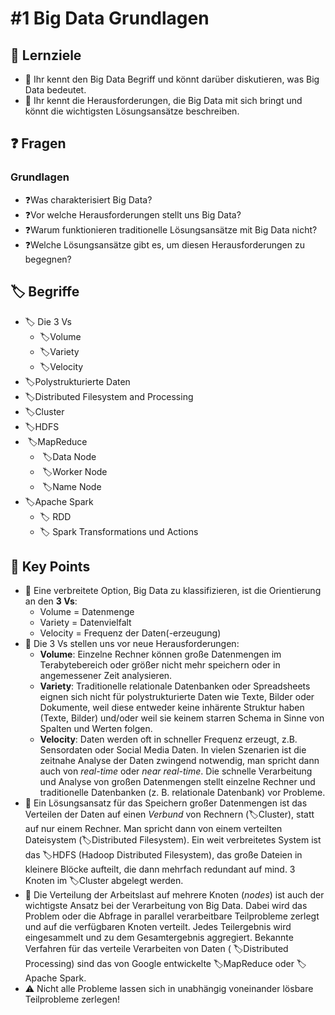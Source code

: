 # \#1 Big Data Grundlagen

## 🎯 Lernziele

* 🎯 Ihr kennt den Big Data Begriff und könnt darüber diskutieren, was Big Data bedeutet.
* 🎯 Ihr kennt die Herausforderungen, die Big Data mit sich bringt und könnt die wichtigsten Lösungsansätze beschreiben.

## ❓ Fragen

### Grundlagen

* ❓Was charakterisiert Big Data?
* ❓Vor welche Herausforderungen stellt uns Big Data?
* ❓Warum funktionieren traditionelle Lösungsansätze mit Big Data nicht?
* ❓Welche Lösungsansätze gibt es, um diesen Herausforderungen zu begegnen?

## 🏷 Begriffe

* 🏷 Die 3 Vs
  * 🏷Volume
  * 🏷Variety
  * 🏷Velocity
* 🏷Polystrukturierte Daten 
* 🏷Distributed Filesystem and Processing
* 🏷Cluster
* 🏷HDFS
* ​ 🏷MapReduce
  * ​​ 🏷Data Node
  * ​​ 🏷Worker Node
  * ​​ 🏷Name Node 
* 🏷Apache Spark
  * 🏷 RDD
  * 🏷 Spark Transformations und Actions

## 🔑 Key Points

* 🔑 Eine verbreitete Option, Big Data zu klassifizieren, ist die Orientierung an den **3 Vs**:
  * Volume = Datenmenge
  * Variety = Datenvielfalt
  * Velocity = Frequenz der Daten\(-erzeugung\) 
* 🔑 Die 3 Vs stellen uns vor neue Herausforderungen:
  * **Volume**: Einzelne Rechner können große Datenmengen im Terabytebereich oder größer nicht mehr speichern oder in angemessener Zeit analysieren.
  * **Variety**: Traditionelle relationale Datenbanken oder Spreadsheets eignen sich nicht für polystrukturierte Daten wie Texte, Bilder oder Dokumente, weil diese entweder keine inhärente Struktur haben \(Texte, Bilder\) und/oder weil sie keinem starren Schema in Sinne von Spalten und Werten folgen.
  * **Velocity**: Daten werden oft in schneller Frequenz erzeugt, z.B. Sensordaten oder Social Media Daten. In vielen Szenarien ist die zeitnahe Analyse der Daten zwingend notwendig, man spricht dann auch von _real-time_ oder _near real-time_. Die schnelle Verarbeitung und Analyse von großen Datenmengen stellt einzelne Rechner und traditionelle Datenbanken \(z. B. relationale Datenbank\) vor Probleme. 
* 🔑 Ein Lösungsansatz für das Speichern großer Datenmengen ist das Verteilen der Daten auf einen _Verbund_ von Rechnern \(🏷Cluster\), statt auf nur einem Rechner. Man spricht dann von einem verteilten Dateisystem \(🏷Distributed Filesystem\). Ein weit verbreitetes System ist das 🏷HDFS \(Hadoop Distributed Filesystem\), das große Dateien in kleinere Blöcke aufteilt, die dann mehrfach redundant auf mind. 3 Knoten im 🏷Cluster abgelegt werden. 
* 🔑 Die Verteilung der Arbeitslast auf mehrere Knoten \(_nodes_\) ist auch der wichtigste Ansatz bei der Verarbeitung von Big Data. Dabei wird das Problem oder die Abfrage in parallel verarbeitbare Teilprobleme zerlegt und auf die verfügbaren Knoten verteilt. Jedes Teilergebnis wird eingesammelt und zu dem Gesamtergebnis aggregiert. Bekannte Verfahren für das verteile Verarbeiten von Daten \( 🏷Distributed Processing\) sind das von Google entwickelte 🏷MapReduce oder 🏷Apache Spark.  
* ⚠ Nicht alle Probleme lassen sich in unabhängig voneinander lösbare Teilprobleme zerlegen!

